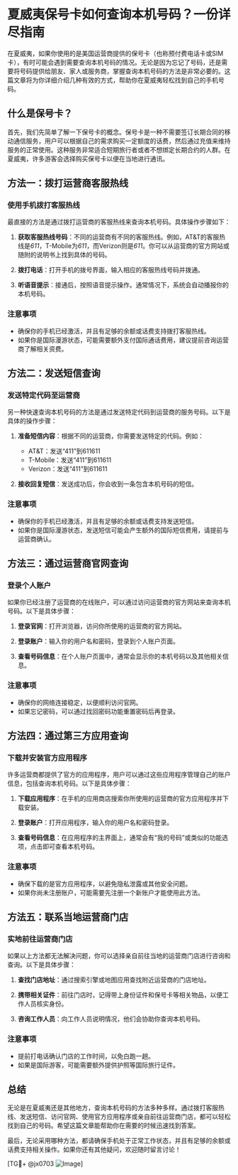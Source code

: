 # 夏威夷保号卡如何查询本机号码？一份详尽指南

在夏威夷，如果你使用的是美国运营商提供的保号卡（也称预付费电话卡或SIM卡），有时可能会遇到需要查询本机号码的情况。无论是因为忘记了号码，还是需要将号码提供给朋友、家人或服务商，掌握查询本机号码的方法是非常必要的。这篇文章将为你详细介绍几种有效的方式，帮助你在夏威夷轻松找到自己的手机号码。

## 什么是保号卡？

首先，我们先简单了解一下保号卡的概念。保号卡是一种不需要签订长期合同的移动通信服务，用户可以根据自己的需求购买一定额度的话费，然后通过充值来维持服务的正常使用。这种服务非常适合短期旅行者或者不想绑定长期合约的人群。在夏威夷，许多游客会选择购买保号卡以便在当地进行通讯。

## 方法一：拨打运营商客服热线

### 使用手机拨打客服热线
最直接的方法是通过拨打运营商的客服热线来查询本机号码。具体操作步骤如下：

1. **获取客服热线号码**：不同的运营商有不同的客服热线。例如，AT&T的客服热线是*611*，T-Mobile为*611*，而Verizon则是*611*。你可以从运营商的官方网站或随附的说明书上找到具体的号码。
   
2. **拨打电话**：打开手机的拨号界面，输入相应的客服热线号码并拨通。

3. **听语音提示**：接通后，按照语音提示操作。通常情况下，系统会自动播报你的本机号码。

### 注意事项
- 确保你的手机已经激活，并且有足够的余额或话费支持拨打客服热线。
- 如果你是国际漫游状态，可能需要额外支付国际通话费用，建议提前咨询运营商了解相关资费。

## 方法二：发送短信查询

### 发送特定代码至运营商
另一种快速查询本机号码的方法是通过发送特定代码到运营商的服务号码。以下是具体的操作步骤：

1. **准备短信内容**：根据不同的运营商，你需要发送特定的代码。例如：
   - AT&T：发送“411”到611611
   - T-Mobile：发送“411”到611611
   - Verizon：发送“411”到611611

2. **接收回复短信**：发送成功后，你会收到一条包含本机号码的短信。

### 注意事项
- 确保你的手机已经激活，并且有足够的余额或话费支持发送短信。
- 如果你是国际漫游状态，发送短信可能会产生额外的国际短信费用，请提前与运营商确认。

## 方法三：通过运营商官网查询

### 登录个人账户
如果你已经注册了运营商的在线账户，可以通过访问运营商的官方网站来查询本机号码。以下是具体步骤：

1. **登录官网**：打开浏览器，访问你所使用的运营商的官方网站。

2. **登录账户**：输入你的用户名和密码，登录到个人账户页面。

3. **查看号码信息**：在个人账户页面中，通常会显示你的本机号码以及其他相关信息。

### 注意事项
- 确保你的网络连接稳定，以便顺利访问官网。
- 如果忘记密码，可以通过找回密码功能重置密码后再登录。

## 方法四：通过第三方应用查询

### 下载并安装官方应用程序
许多运营商都提供了官方的应用程序，用户可以通过这些应用程序管理自己的账户信息，包括查询本机号码。以下是具体步骤：

1. **下载应用程序**：在手机的应用商店搜索你所使用的运营商的官方应用程序并下载安装。

2. **登录账户**：打开应用程序，输入你的用户名和密码登录。

3. **查看号码信息**：在应用程序的主界面上，通常会有“我的号码”或类似的功能选项，点击即可查看本机号码。

### 注意事项
- 确保下载的是官方应用程序，以避免隐私泄露或其他安全问题。
- 如果你尚未注册账户，可能需要先注册一个新账户才能使用此方法。

## 方法五：联系当地运营商门店

### 实地前往运营商门店
如果以上方法都无法解决问题，你可以选择亲自前往当地的运营商门店进行咨询和查询。以下是具体步骤：

1. **查找门店地址**：通过搜索引擎或地图应用查找附近运营商的门店地址。

2. **携带相关证件**：前往门店时，记得带上身份证件和保号卡等相关物品，以便工作人员核实身份。

3. **咨询工作人员**：向工作人员说明情况，他们会协助你查询本机号码。

### 注意事项
- 提前打电话确认门店的工作时间，以免白跑一趟。
- 如果是国际游客，可能需要额外提供护照等国际旅行证件。

## 总结

无论是在夏威夷还是其他地方，查询本机号码的方法多种多样。通过拨打客服热线、发送短信、访问官网、使用官方应用程序或亲自前往运营商门店，都可以轻松找到自己的号码。希望这篇文章能帮助你在需要的时候迅速找到答案。

最后，无论采用哪种方法，都请确保手机处于正常工作状态，并且有足够的余额或话费支持相关操作。如果你还有其他疑问，欢迎随时留言讨论！

[TG💪+ @jx0703 ![Image](https://github.com/user-attachments/assets/dbca1d08-cadb-493c-b0ec-ad6f7a83f270)]